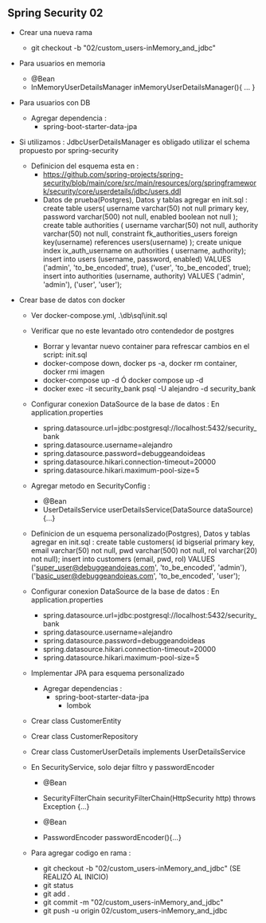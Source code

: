 ## Spring Security 02
- Crear una nueva rama 
  - git checkout -b "02/custom_users-inMemory_and_jdbc"

- Para usuarios en memoria
  - @Bean 
  - InMemoryUserDetailsManager inMemoryUserDetailsManager(){ ... }

- Para usuarios con DB 
  - Agregar dependencia :
    - spring-boot-starter-data-jpa

- Si utilizamos : JdbcUserDetailsManager es obligado utilizar el schema propuesto por spring-security
  - Definicion del esquema esta en :
    - https://github.com/spring-projects/spring-security/blob/main/core/src/main/resources/org/springframework/security/core/userdetails/jdbc/users.ddl
    - Datos de prueba(Postgres), Datos y tablas agregar en init.sql :
      create table users(
          username varchar(50) not null primary key,
          password varchar(500) not null,
          enabled boolean not null
      );
      create table authorities (
          username varchar(50) not null,
          authority varchar(50) not null,
          constraint fk_authorities_users foreign key(username) references users(username)
      );
      create unique index ix_auth_username on authorities (
                                                          username,
                                                          authority);
      insert into users (username, password, enabled) VALUES
                                                    ('admin', 'to_be_encoded', true),
                                                    ('user', 'to_be_encoded', true);
      insert into authorities (username, authority) VALUES
                                                  ('admin', 'admin'),
                                                  ('user', 'user');

- Crear base de datos con docker
  - Ver docker-compose.yml, .\db\sql\init.sql
  - Verificar que no este levantado otro contendedor de postgres
    - Borrar y levantar nuevo container para refrescar cambios en el script: init.sql
    - docker-compose down, docker ps -a, docker rm container, docker rmi imagen
    - docker-compose up -d Ó docker compose up -d
    - docker exec -it security_bank psql -U alejandro -d security_bank 
  - Configurar conexion DataSource de la base de datos : En application.properties
    - spring.datasource.url=jdbc:postgresql://localhost:5432/security_bank
    - spring.datasource.username=alejandro
    - spring.datasource.password=debuggeandoideas
    - spring.datasource.hikari.connection-timeout=20000
    - spring.datasource.hikari.maximum-pool-size=5
  - Agregar metodo en SecurityConfig :
      - @Bean
      - UserDetailsService userDetailsService(DataSource dataSource){...}
  


  - Definicion de un esquema personalizado(Postgres), Datos y tablas agregar en init.sql :
      create table customers(
                                id bigserial primary key,
                                email varchar(50) not null,
                                pwd varchar(500) not null,
                                rol varchar(20) not null);
      insert into customers (email, pwd, rol) VALUES
        ('super_user@debuggeandoieas.com', 'to_be_encoded', 'admin'),
        ('basic_user@debuggeandoieas.com', 'to_be_encoded', 'user');

  - Configurar conexion DataSource de la base de datos : En application.properties
    - spring.datasource.url=jdbc:postgresql://localhost:5432/security_bank
    - spring.datasource.username=alejandro
    - spring.datasource.password=debuggeandoideas
    - spring.datasource.hikari.connection-timeout=20000
    - spring.datasource.hikari.maximum-pool-size=5

  - Implementar JPA para esquema personalizado
    - Agregar dependencias :
      -	spring-boot-starter-data-jpa
	    - lombok

  - Crear class CustomerEntity
  - Crear class CustomerRepository
  - Crear class CustomerUserDetails implements UserDetailsService
  - En SecurityService, solo dejar filtro y passwordEncoder
    - @Bean
    - SecurityFilterChain securityFilterChain(HttpSecurity http) throws Exception {...}

    - @Bean
    - PasswordEncoder passwordEncoder(){...}
  
  - Para agregar codigo en rama :
    - git checkout -b "02/custom_users-inMemory_and_jdbc"  (SE REALIZÓ AL INICIO)
    - git status
    - git add .
    - git commit -m "02/custom_users-inMemory_and_jdbc"
    - git push -u origin 02/custom_users-inMemory_and_jdbc 
